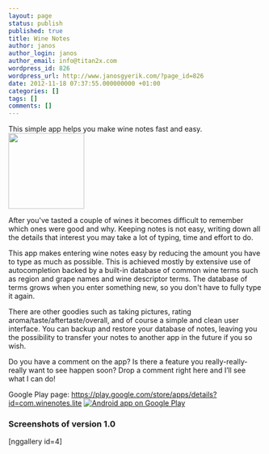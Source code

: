```yaml
---
layout: page
status: publish
published: true
title: Wine Notes
author: janos
author_login: janos
author_email: info@titan2x.com
wordpress_id: 826
wordpress_url: http://www.janosgyerik.com/?page_id=826
date: 2012-11-18 07:37:55.000000000 +01:00
categories: []
tags: []
comments: []
---
```

This simple app helps you make wine notes fast and easy.<a href="http://www.janosgyerik.com/wp-content/uploads/2012/11/android.png"><img class="alignright size-thumbnail wp-image-827" title="android" src="http://www.janosgyerik.com/wp-content/uploads/2012/11/android-150x150.png" alt="" width="150" height="150" /></a>

After you've tasted a couple of wines it becomes difficult to remember which ones were good and why. Keeping notes is not easy, writing down all the details that interest you may take a lot of typing, time and effort to do.

This app makes entering wine notes easy by reducing the amount you have to type as much as possible. This is achieved mostly by extensive use of autocompletion backed by a built-in database of common wine terms such as region and grape names and wine descriptor terms. The database of terms grows when you enter something new, so you don't have to fully type it again.

There are other goodies such as taking pictures, rating aroma/taste/aftertaste/overall, and of course a simple and clean user interface. You can backup and restore your database of notes, leaving you the possibility to transfer your notes to another app in the future if you so wish.

Do you have a comment on the app? Is there a feature you really-really-really want to see happen soon? Drop a comment right here and I’ll see what I can do!

Google Play page: <a href="https://play.google.com/store/apps/details?id=com.winenotes.lite">https://play.google.com/store/apps/details?id=com.winenotes.lite</a>
<a href="https://play.google.com/store/apps/details?id=com.winenotes.lite"><img src="http://www.android.com/images/brand/android_app_on_play_logo_large.png" alt="Android app on Google Play" /></a>
<h3>Screenshots of version 1.0</h3>
[nggallery id=4]
